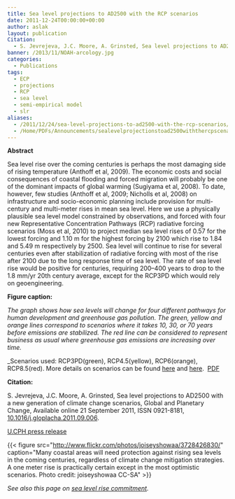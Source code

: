 ```yaml
---
title: Sea level projections to AD2500 with the RCP scenarios
date: 2011-12-24T00:00:00+00:00
author: aslak
layout: publication
Citation:
  - S. Jevrejeva, J.C. Moore, A. Grinsted, Sea level projections to AD2500 with a new generation of climate change scenarios, Global and Planetary Change, Available online 21 September 2011, ISSN 0921-8181, 10.1016/j.gloplacha.2011.09.006.
banner: /2013/11/NOAH-arcology.jpg
categories:
  - Publications
tags:
  - ECP
  - projections
  - RCP
  - sea level
  - semi-empirical model
  - slr
aliases:
  - /2011/12/24/sea-level-projections-to-ad2500-with-the-rcp-scenarios/
  - /Home/PDFs/Announcements/sealevelprojectionstoad2500withthercpscenarios
---
```

**Abstract**
  
Sea level rise over the coming centuries is perhaps the most damaging side of rising temperature (Anthoff et al, 2009). The economic costs and social consequences of coastal flooding and forced migration will probably be one of the dominant impacts of global warming (Sugiyama et al, 2008). To date, however, few studies (Anthoff et al, 2009; Nicholls et al, 2008) on infrastructure and socio-economic planning include provision for multi-century and multi-meter rises in mean sea level. Here we use a physically plausible sea level model constrained by observations, and forced with four new Representative Concentration Pathways (RCP) radiative forcing scenarios (Moss et al, 2010) to project median sea level rises of 0.57 for the lowest forcing and 1.10 m for the highest forcing by 2100 which rise to 1.84 and 5.49 m respectively by 2500. Sea level will continue to rise for several centuries even after stabilization of radiative forcing with most of the rise after 2100 due to the long response time of sea level. The rate of sea level rise would be positive for centuries, requiring 200–400 years to drop to the 1.8 mm/yr 20th century average, except for the RCP3PD which would rely on geoengineering.

**Figure caption:**
  
_The graph shows how sea levels will change for four different pathways for human development and greenhouse gas pollution. The green, yellow and orange lines correspond to scenarios where it takes 10, 30, or 70 years before emissions are stabilized. The red line can be considered to represent business as usual where greenhouse gas emissions are increasing over time._

_Scenarios used: RCP3PD(green), RCP4.5(yellow), RCP6(orange), RCP8.5(red). More details on scenarios can be found [here](http://www.iiasa.ac.at/web-apps/tnt/RcpDb/dsd?Action=htmlpage&page=welcome) and <a href="http://www.pik-potsdam.de/~mmalte/rcps/" rel="nofollow">here</a>.  [PDF](/2016/03/Jevrejeva-gloplacha11-sl2500-rcp.pdf)
  


**Citation:**
  
S. Jevrejeva, J.C. Moore, A. Grinsted, Sea level projections to AD2500 with a new generation of climate change scenarios, Global and Planetary Change, Available online 21 September 2011, ISSN 0921-8181, [10.1016/j.gloplacha.2011.09.006](http://dx.doi.org/10.1016/j.gloplacha.2011.09.006).

[U.CPH press release](http://www.eurekalert.org/pub_releases/2011-10/uoc-slw101711.php)

  {{< figure src="http://www.flickr.com/photos/joiseyshowaa/3728426830/" caption="Many coastal areas will need protection against rising sea levels in the coming centuries, regardless of climate change mitigation strategies. A one meter rise is practically certain except in the most optimistic scenarios. Photo credit: joiseyshowaa CC-SA" >}}

_See also this page on [sea level rise commitment](/Home/Miscellaneous-Debris/threeviewsonsealevelcommitment)._
